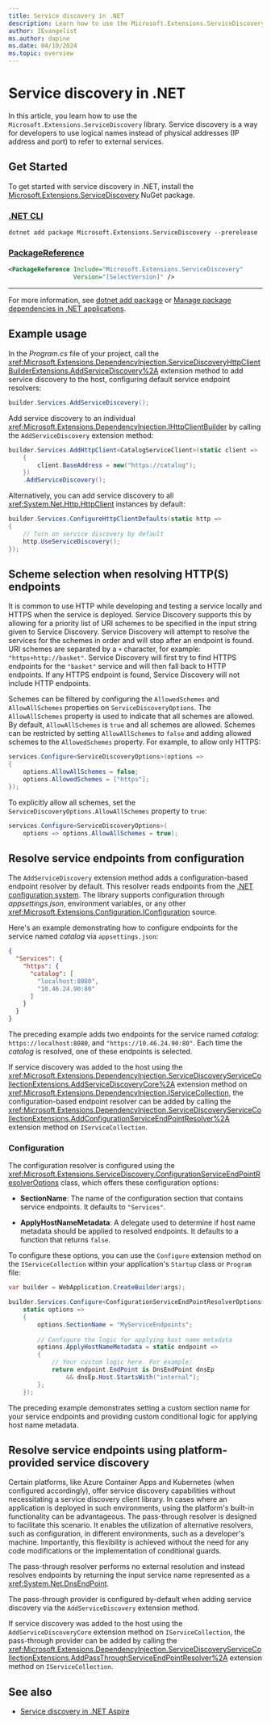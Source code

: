 ```yaml
---
title: Service discovery in .NET
description: Learn how to use the Microsoft.Extensions.ServiceDiscovery library to simplify the integration of service discovery patterns in .NET applications.
author: IEvangelist
ms.author: dapine
ms.date: 04/10/2024
ms.topic: overview
---
```


# Service discovery in .NET

In this article, you learn how to use the `Microsoft.Extensions.ServiceDiscovery` library. Service discovery is a way for developers to use logical names instead of physical addresses (IP address and port) to refer to external services.

## Get Started

To get started with service discovery in .NET, install the [Microsoft.Extensions.ServiceDiscovery](https://www.nuget.org/packages/Microsoft.Extensions.ServiceDiscovery) NuGet package.

### [.NET CLI](#tab/dotnet-cli)

```dotnetcli
dotnet add package Microsoft.Extensions.ServiceDiscovery --prerelease
```

### [PackageReference](#tab/package-reference)

```xml
<PackageReference Include="Microsoft.Extensions.ServiceDiscovery"
                  Version="[SelectVersion]" />
```

---

For more information, see [dotnet add package](../tools/dotnet-add-package.md) or [Manage package dependencies in .NET applications](../tools/dependencies.md).

## Example usage

In the _Program.cs_ file of your project, call the <xref:Microsoft.Extensions.DependencyInjection.ServiceDiscoveryHttpClientBuilderExtensions.AddServiceDiscovery%2A> extension method to add service discovery to the host, configuring default service endpoint resolvers:

```csharp
builder.Services.AddServiceDiscovery();
```

Add service discovery to an individual <xref:Microsoft.Extensions.DependencyInjection.IHttpClientBuilder> by calling the `AddServiceDiscovery` extension method:

```csharp
builder.Services.AddHttpClient<CatalogServiceClient>(static client =>
    {
        client.BaseAddress = new("https://catalog");
    })
    .AddServiceDiscovery();
```

Alternatively, you can add service discovery to all <xref:System.Net.Http.HttpClient> instances by default:

```csharp
builder.Services.ConfigureHttpClientDefaults(static http =>
{
    // Turn on service discovery by default
    http.UseServiceDiscovery();
});
```

## Scheme selection when resolving HTTP(S) endpoints

It is common to use HTTP while developing and testing a service locally and HTTPS when the service is deployed. Service Discovery supports this by allowing for a priority list of URI schemes to be specified in the input string given to Service Discovery. Service Discovery will attempt to resolve the services for the schemes in order and will stop after an endpoint is found. URI schemes are separated by a `+` character, for example: `"https+http://basket"`. Service Discovery will first try to find HTTPS endpoints for the `"basket"` service and will then fall back to HTTP endpoints. If any HTTPS endpoint is found, Service Discovery will not include HTTP endpoints.

Schemes can be filtered by configuring the `AllowedSchemes` and `AllowAllSchemes` properties on `ServiceDiscoveryOptions`. The `AllowAllSchemes` property is used to indicate that all schemes are allowed. By default, `AllowAllSchemes` is `true` and all schemes are allowed. Schemes can be restricted by setting `AllowAllSchemes` to `false` and adding allowed schemes to the `AllowedSchemes` property. For example, to allow only HTTPS:

```csharp
services.Configure<ServiceDiscoveryOptions>(options =>
{
    options.AllowAllSchemes = false;
    options.AllowedSchemes = ["https"];
});
```

To explicitly allow all schemes, set the `ServiceDiscoveryOptions.AllowAllSchemes` property to `true`:

```csharp
services.Configure<ServiceDiscoveryOptions>(
    options => options.AllowAllSchemes = true);
```

## Resolve service endpoints from configuration

The `AddServiceDiscovery` extension method adds a configuration-based endpoint resolver by default.
This resolver reads endpoints from the [.NET configuration system](configuration.md). The library supports configuration through _appsettings.json_, environment variables, or any other <xref:Microsoft.Extensions.Configuration.IConfiguration> source.

Here's an example demonstrating how to configure endpoints for the service named _catalog_ via `appsettings.json`:

```json
{
  "Services": {
    "https": {
      "catalog": [
        "localhost:8080",
        "10.46.24.90:80"
      ]
    }
  }
}
```

The preceding example adds two endpoints for the service named _catalog_: `https://localhost:8080`, and `"https://10.46.24.90:80"`. Each time the _catalog_ is resolved, one of these endpoints is selected.

If service discovery was added to the host using the <xref:Microsoft.Extensions.DependencyInjection.ServiceDiscoveryServiceCollectionExtensions.AddServiceDiscoveryCore%2A> extension method on <xref:Microsoft.Extensions.DependencyInjection.IServiceCollection>, the configuration-based endpoint resolver can be added by calling the <xref:Microsoft.Extensions.DependencyInjection.ServiceDiscoveryServiceCollectionExtensions.AddConfigurationServiceEndPointResolver%2A> extension method on `IServiceCollection`.

### Configuration

The configuration resolver is configured using the <xref:Microsoft.Extensions.ServiceDiscovery.ConfigurationServiceEndPointResolverOptions> class, which offers these configuration options:

- **SectionName**: The name of the configuration section that contains service endpoints. It defaults to `"Services"`.

- **ApplyHostNameMetadata**: A delegate used to determine if host name metadata should be applied to resolved endpoints. It defaults to a function that returns `false`.

To configure these options, you can use the `Configure` extension method on the `IServiceCollection` within your application's `Startup` class or `Program` file:

```csharp
var builder = WebApplication.CreateBuilder(args);

builder.Services.Configure<ConfigurationServiceEndPointResolverOptions>(
    static options =>
    {
        options.SectionName = "MyServiceEndpoints";
    
        // Configure the logic for applying host name metadata
        options.ApplyHostNameMetadata = static endpoint =>
        {
            // Your custom logic here. For example:
            return endpoint.EndPoint is DnsEndPoint dnsEp
                && dnsEp.Host.StartsWith("internal");
        };
    });
```

The preceding example demonstrates setting a custom section name for your service endpoints and providing custom conditional logic for applying host name metadata.

## Resolve service endpoints using platform-provided service discovery

Certain platforms, like Azure Container Apps and Kubernetes (when configured accordingly), offer service discovery capabilities without necessitating a service discovery client library. In cases where an application is deployed in such environments, using the platform's built-in functionality can be advantageous. The pass-through resolver is designed to facilitate this scenario. It enables the utilization of alternative resolvers, such as configuration, in different environments, such as a developer's machine. Importantly, this flexibility is achieved without the need for any code modifications or the implementation of conditional guards.

The pass-through resolver performs no external resolution and instead resolves endpoints by returning the input service name represented as a <xref:System.Net.DnsEndPoint>.

The pass-through provider is configured by-default when adding service discovery via the `AddServiceDiscovery` extension method.

If service discovery was added to the host using the `AddServiceDiscoveryCore` extension method on `IServiceCollection`, the pass-through provider can be added by calling the <xref:Microsoft.Extensions.DependencyInjection.ServiceDiscoveryServiceCollectionExtensions.AddPassThroughServiceEndPointResolver%2A> extension method on `IServiceCollection`.

## See also

- [Service discovery in .NET Aspire](/dotnet/aspire/service-discovery/overview)
